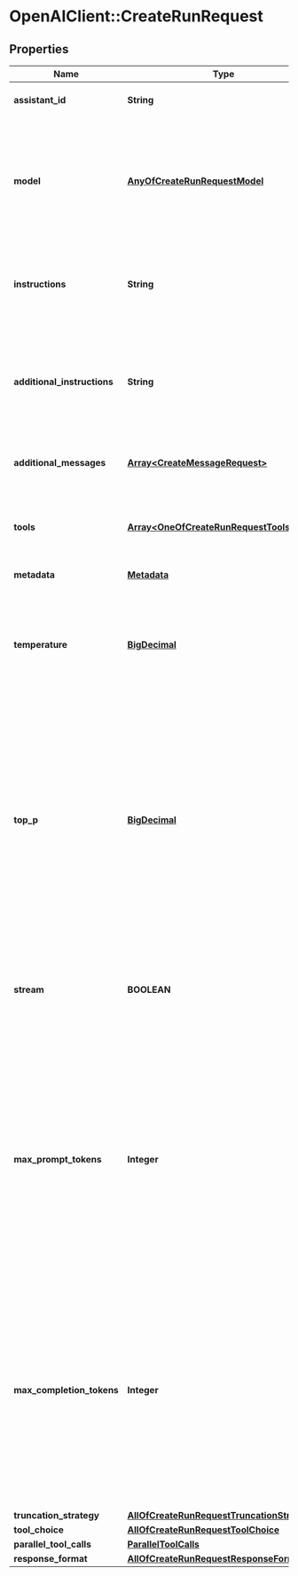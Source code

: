 # OpenAIClient::CreateRunRequest

## Properties
Name | Type | Description | Notes
------------ | ------------- | ------------- | -------------
**assistant_id** | **String** | The ID of the [assistant](/docs/api-reference/assistants) to use to execute this run. | 
**model** | [**AnyOfCreateRunRequestModel**](AnyOfCreateRunRequestModel.md) | The ID of the [Model](/docs/api-reference/models) to be used to execute this run. If a value is provided here, it will override the model associated with the assistant. If not, the model associated with the assistant will be used. | [optional] 
**instructions** | **String** | Overrides the [instructions](/docs/api-reference/assistants/createAssistant) of the assistant. This is useful for modifying the behavior on a per-run basis. | [optional] 
**additional_instructions** | **String** | Appends additional instructions at the end of the instructions for the run. This is useful for modifying the behavior on a per-run basis without overriding other instructions. | [optional] 
**additional_messages** | [**Array&lt;CreateMessageRequest&gt;**](CreateMessageRequest.md) | Adds additional messages to the thread before creating the run. | [optional] 
**tools** | [**Array&lt;OneOfCreateRunRequestToolsItems&gt;**](.md) | Override the tools the assistant can use for this run. This is useful for modifying the behavior on a per-run basis. | [optional] 
**metadata** | [**Metadata**](Metadata.md) |  | [optional] 
**temperature** | [**BigDecimal**](BigDecimal.md) | What sampling temperature to use, between 0 and 2. Higher values like 0.8 will make the output more random, while lower values like 0.2 will make it more focused and deterministic.  | [optional] [default to 1]
**top_p** | [**BigDecimal**](BigDecimal.md) | An alternative to sampling with temperature, called nucleus sampling, where the model considers the results of the tokens with top_p probability mass. So 0.1 means only the tokens comprising the top 10% probability mass are considered.  We generally recommend altering this or temperature but not both.  | [optional] [default to 1]
**stream** | **BOOLEAN** | If &#x60;true&#x60;, returns a stream of events that happen during the Run as server-sent events, terminating when the Run enters a terminal state with a &#x60;data: [DONE]&#x60; message.  | [optional] 
**max_prompt_tokens** | **Integer** | The maximum number of prompt tokens that may be used over the course of the run. The run will make a best effort to use only the number of prompt tokens specified, across multiple turns of the run. If the run exceeds the number of prompt tokens specified, the run will end with status &#x60;incomplete&#x60;. See &#x60;incomplete_details&#x60; for more info.  | [optional] 
**max_completion_tokens** | **Integer** | The maximum number of completion tokens that may be used over the course of the run. The run will make a best effort to use only the number of completion tokens specified, across multiple turns of the run. If the run exceeds the number of completion tokens specified, the run will end with status &#x60;incomplete&#x60;. See &#x60;incomplete_details&#x60; for more info.  | [optional] 
**truncation_strategy** | [**AllOfCreateRunRequestTruncationStrategy**](AllOfCreateRunRequestTruncationStrategy.md) |  | [optional] 
**tool_choice** | [**AllOfCreateRunRequestToolChoice**](AllOfCreateRunRequestToolChoice.md) |  | [optional] 
**parallel_tool_calls** | [**ParallelToolCalls**](ParallelToolCalls.md) |  | [optional] 
**response_format** | [**AllOfCreateRunRequestResponseFormat**](AllOfCreateRunRequestResponseFormat.md) |  | [optional] 

